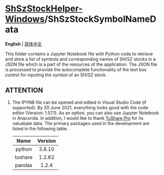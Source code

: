 # [ShSzStockHelper-Windows](../../..)/ShSzStockSymbolNameData

**English** | [简体中文](./README-zhCN.md)

This folder contains a Jupyter Notebook file with Python code to retrieve and store a list of symbols and corresponding names of SH/SZ stocks in a JSON file which is a part of the resources of the application. The JSON file is processed to provide the autocomplete functionality of the text box control for inputing the symbol of an SH/SZ stock.

## ATTENTION

1. The IPYNB file can be opened and edited in Visual Studio Code (if supported). By 20 June 2021, everything looks good with the code editor (Version: 1.57.1). As an option, you can also use Jupyter Notebook in Anaconda. In addition, I would like to thank [TuShare Pro](https://tushare.pro/) for its valuabale data. The primary packages used in the development are listed in the following table.

    | Name | Version |
    | :--: | :--: |
    | python | 3.8.10 |
    | tushare | 1.2.62 |
    | pandas | 1.2.4 |
